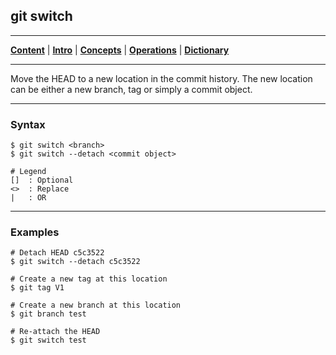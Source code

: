 ## git switch
________________________________________________________________________________
[**Content**](../../README.md) |
[**Intro**](../../01-Introduction/introduction.md) |
[**Concepts**](../../02-Concepts/concepts.md) |
[**Operations**](../../03-Operations/operations.md) |
[**Dictionary**](../../04-Appendix/dictionary.md)
________________________________________________________________________________

Move the HEAD to a new location in the commit history. The new location can
be either a new branch, tag or simply a commit object.

-------------------------------------------------------------------------------
### Syntax
```
$ git switch <branch>
$ git switch --detach <commit object>

# Legend
[]  : Optional
<>  : Replace
|   : OR
```

-------------------------------------------------------------------------------
### Examples
```shell
# Detach HEAD c5c3522
$ git switch --detach c5c3522

# Create a new tag at this location
$ git tag V1

# Create a new branch at this location
$ git branch test

# Re-attach the HEAD
$ git switch test
```
